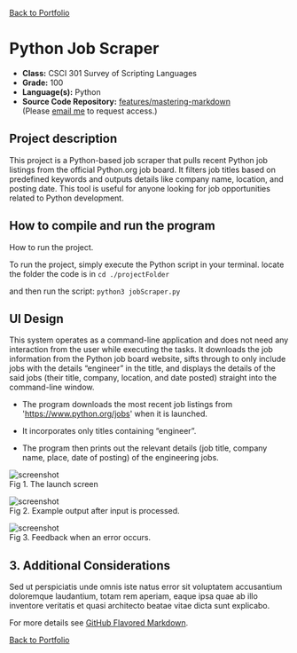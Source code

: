 [Back to Portfolio](./)

Python Job Scraper
===============

-   **Class:** CSCI 301 Survey of Scripting Languages
-   **Grade:** 100
-   **Language(s):** Python
-   **Source Code Repository:** [features/mastering-markdown](https://guides.github.com/features/mastering-markdown/)  
    (Please [email me](mailto:rsdixon@csustudent.net?subject=GitHub%20Access) to request access.)

## Project description


This project is a Python-based job scraper that pulls recent Python job listings from the official Python.org job board. It filters job titles based on predefined keywords and outputs details like company name, location, and posting date. This tool is useful for anyone looking for job opportunities related to Python development.

## How to compile and run the program

How to run the project.

To run the project, simply execute the Python script in your terminal.
locate the folder the code is in 
``` cd ./projectFolder ```

and then run the script:
``` python3 jobScraper.py ```

## UI Design

This system operates as a command-line application and does not need any interaction from the user while executing the tasks. It downloads the job information from the Python job board website, sifts through to only include jobs with the details “engineer” in the title, and displays the details of the said jobs (their title, company, location, and date posted) straight into the command-line window.

- The program downloads the most recent job listings from 'https://www.python.org/jobs' when it is launched.

- It incorporates only titles containing “engineer”.

- The program then prints out the relevant details (job title, company name, place, date of posting) of the engineering jobs.



![screenshot](images/project1results.png)  
Fig 1. The launch screen

![screenshot](images/jobPostings.png)  
Fig 2. Example output after input is processed.

![screenshot](images/jobPostings2.png)  
Fig 3. Feedback when an error occurs.

## 3. Additional Considerations

Sed ut perspiciatis unde omnis iste natus error sit voluptatem accusantium doloremque laudantium, totam rem aperiam, eaque ipsa quae ab illo inventore veritatis et quasi architecto beatae vitae dicta sunt explicabo. 

For more details see [GitHub Flavored Markdown](https://guides.github.com/features/mastering-markdown/).

[Back to Portfolio](./)
